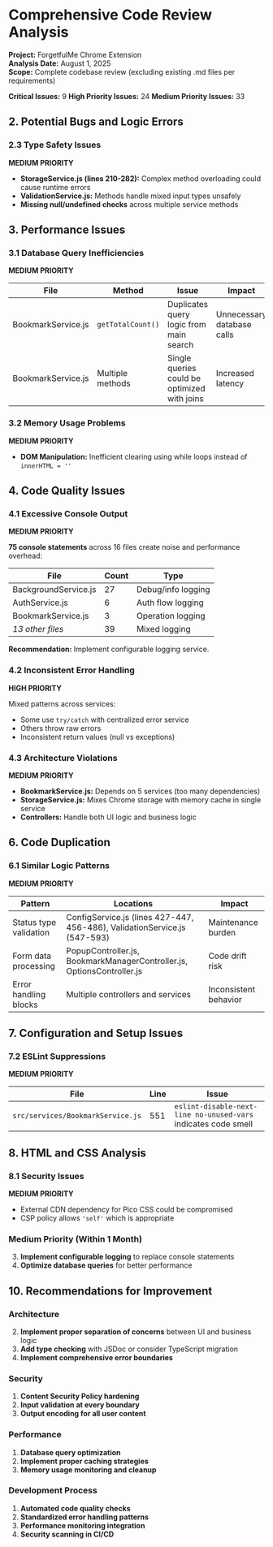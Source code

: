 # Comprehensive Code Review Analysis

**Project:** ForgetfulMe Chrome Extension  
**Analysis Date:** August 1, 2025  
**Scope:** Complete codebase review (excluding existing .md files per requirements)


**Critical Issues:** 9
**High Priority Issues:** 24
**Medium Priority Issues:** 33

## 2. Potential Bugs and Logic Errors

### 2.3 Type Safety Issues
**MEDIUM PRIORITY**

- **StorageService.js (lines 210-282):** Complex method overloading could cause runtime errors
- **ValidationService.js:** Methods handle mixed input types unsafely
- **Missing null/undefined checks** across multiple service methods

## 3. Performance Issues

### 3.1 Database Query Inefficiencies
**MEDIUM PRIORITY**

| File | Method | Issue | Impact |
|------|--------|-------|--------|
| BookmarkService.js | `getTotalCount()` | Duplicates query logic from main search | Unnecessary database calls |
| BookmarkService.js | Multiple methods | Single queries could be optimized with joins | Increased latency |

### 3.2 Memory Usage Problems
**MEDIUM PRIORITY**
- **DOM Manipulation:** Inefficient clearing using while loops instead of `innerHTML = ''`

## 4. Code Quality Issues

### 4.1 Excessive Console Output
**MEDIUM PRIORITY**

**75 console statements** across 16 files create noise and performance overhead:

| File | Count | Type |
|------|-------|------|
| BackgroundService.js | 27 | Debug/info logging |
| AuthService.js | 6 | Auth flow logging |
| BookmarkService.js | 3 | Operation logging |
| *13 other files* | 39 | Mixed logging |

**Recommendation:** Implement configurable logging service.

### 4.2 Inconsistent Error Handling
**HIGH PRIORITY**

Mixed patterns across services:
- Some use `try/catch` with centralized error service
- Others throw raw errors
- Inconsistent return values (null vs exceptions)

### 4.3 Architecture Violations
**MEDIUM PRIORITY**

- **BookmarkService.js:** Depends on 5 services (too many dependencies)
- **StorageService.js:** Mixes Chrome storage with memory cache in single service
- **Controllers:** Handle both UI logic and business logic

## 6. Code Duplication

### 6.1 Similar Logic Patterns
**MEDIUM PRIORITY**

| Pattern | Locations | Impact |
|---------|-----------|--------|
| Status type validation | ConfigService.js (lines 427-447, 456-486), ValidationService.js (547-593) | Maintenance burden |
| Form data processing | PopupController.js, BookmarkManagerController.js, OptionsController.js | Code drift risk |
| Error handling blocks | Multiple controllers and services | Inconsistent behavior |

## 7. Configuration and Setup Issues

### 7.2 ESLint Suppressions
**MEDIUM PRIORITY**

| File | Line | Issue |
|------|------|-------|
| `src/services/BookmarkService.js` | 551 | `eslint-disable-next-line no-unused-vars` indicates code smell |

## 8. HTML and CSS Analysis

### 8.1 Security Issues
**MEDIUM PRIORITY**

- External CDN dependency for Pico CSS could be compromised
- CSP policy allows `'self'` which is appropriate

### Medium Priority (Within 1 Month)

3. **Implement configurable logging** to replace console statements
4. **Optimize database queries** for better performance

## 10. Recommendations for Improvement

### Architecture
2. **Implement proper separation of concerns** between UI and business logic
3. **Add type checking** with JSDoc or consider TypeScript migration
4. **Implement comprehensive error boundaries**

### Security
1. **Content Security Policy hardening**
2. **Input validation at every boundary**
3. **Output encoding for all user content**

### Performance
1. **Database query optimization**
2. **Implement proper caching strategies**
3. **Memory usage monitoring and cleanup**

### Development Process
1. **Automated code quality checks**
2. **Standardized error handling patterns**
3. **Performance monitoring integration**
4. **Security scanning in CI/CD**